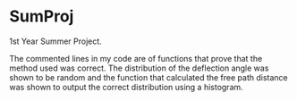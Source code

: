 # SumProj
1st Year Summer Project.

The commented lines in my code are of functions that prove that the method used was correct.  The distribution of the deflection angle was shown to be random and the function that calculated the free path distance was shown to output the correct distribution using a histogram.
